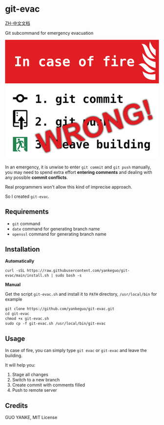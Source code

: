 # git-evac

[ZH-中文文档](README.zh.md)

Git subcommand for emergency evacuation

![incaseoffirewrong](img-wrong.png)

In an emergency, it is unwise to enter `git commit` and `git push` manually, you may need to spend extra effort
**entering comments** and dealing with any possible **commit conflicts**.

Real programmers won't allow this kind of imprecise approach.

So I created `git-evac`.

## Requirements

- `git` command
- `date` command for generating branch name
- `openssl` command for generating branch name

## Installation

**Automatically**

```shell
curl -sSL https://raw.githubusercontent.com/yankeguo/git-evac/main/install.sh | sudo bash -s
```

**Manual**

Get the script `git-evac.sh` and install it to `PATH` directory, `/usr/local/bin` for example

```shell
git clone https://github.com/yankeguo/git-evac.git
cd git-evac
chmod +x git-evac.sh
sudo cp -f git-evac.sh /usr/local/bin/git-evac
```

## Usage

In case of fire, you can simply type `git evac` or `git-evac` and leave the building.

It will help you:

1. Stage all changes
2. Switch to a new branch
3. Create commit with comments filled
4. Push to remote server

## Credits

GUO YANKE, MIT License
